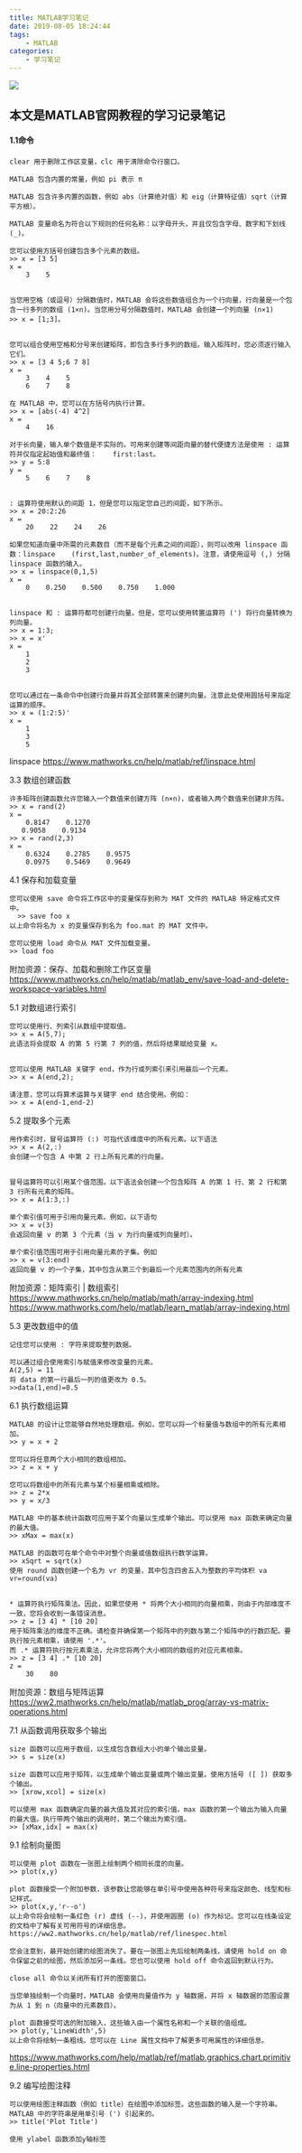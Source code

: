 ```yaml
---
title: MATLAB学习笔记
date: 2019-08-05 18:24:44
tags:
    - MATLAB
categories:
    - 学习笔记
---
```


![](/assets/blogImg/201908051827.png)

## 本文是MATLAB官网教程的学习记录笔记

#### 1.1命令

	clear 用于删除工作区变量，clc 用于清除命令行窗口。

	MATLAB 包含内置的常量，例如 pi 表示 π

	MATLAB 包含许多内置的函数，例如 abs（计算绝对值）和 eig（计算特征值）sqrt（计算平方根）。
<!--more-->
	MATLAB 变量命名为符合以下规则的任何名称：以字母开头，并且仅包含字母、数字和下划线 (_)。

	您可以使用方括号创建包含多个元素的数组。
	>> x = [3 5]
	x = 
	    3    5


	当您用空格（或逗号）分隔数值时，MATLAB 会将这些数值组合为一个行向量，行向量是一个包含一行多列的数组 (1×n)。当您用分号分隔数值时，MATLAB 会创建一个列向量 (n×1)
    >> x = [1;3]。


	您可以组合使用空格和分号来创建矩阵，即包含多行多列的数组。输入矩阵时，您必须逐行输入它们。
    >> x = [3 4 5;6 7 8]
	x = 
	    3    4    5
	    6    7    8

	在 MATLAB 中，您可以在方括号内执行计算。
    >> x = [abs(-4) 4^2]
	x = 
 	    4    16

	对于长向量，输入单个数值是不实际的。可用来创建等间距向量的替代便捷方法是使用 : 运算符并仅指定起始值和最终值：	first:last。
    >> y = 5:8
	y = 
	    5    6    7    8


	: 运算符使用默认的间距 1，但是您可以指定您自己的间距，如下所示。
    >> x = 20:2:26
	x = 
	    20    22    24    26

	如果您知道向量中所需的元素数目（而不是每个元素之间的间距），则可以改用 linspace 函数：linspace	(first,last,number_of_elements)。注意，请使用逗号 (,) 分隔 linspace 函数的输入。
    >> x = linspace(0,1,5)
	x = 
	    0    0.250    0.500    0.750    1.000


	linspace 和 : 运算符都可创建行向量。但是，您可以使用转置运算符 (') 将行向量转换为列向量。
    >> x = 1:3;
	>> x = x'
	x = 
	    1
	    2
	    3


	您可以通过在一条命令中创建行向量并将其全部转置来创建列向量。注意此处使用圆括号来指定运算的顺序。
    >> x = (1:2:5)'
	x = 
	    1
	    3
	    5

linspace
https://www.mathworks.cn/help/matlab/ref/linspace.html

3.3 数组创建函数
	
	
	许多矩阵创建函数允许您输入一个数值来创建方阵 (n×n)，或者输入两个数值来创建非方阵。
	>> x = rand(2)
	x = 
	    0.8147    0.1270
 	   0.9058    0.9134    
	>> x = rand(2,3)
	x = 
	    0.6324    0.2785    0.9575
	    0.0975    0.5469    0.9649

4.1 保存和加载变量

	您可以使用 save 命令将工作区中的变量保存到称为 MAT 文件的 MATLAB 特定格式文件中。
	  >> save foo x
	以上命令将名为 x 的变量保存到名为 foo.mat 的 MAT 文件中。
	
	您可以使用 load 命令从 MAT 文件加载变量。
	>> load foo
	
附加资源：保存、加载和删除工作区变量 
https://www.mathworks.cn/help/matlab/matlab_env/save-load-and-delete-workspace-variables.html
	

5.1 对数组进行索引

	您可以使用行、列索引从数组中提取值。
	>> x = A(5,7);
	此语法将会提取 A 的第 5 行第 7 列的值，然后将结果赋给变量 x。	
	
	
	您可以使用 MATLAB 关键字 end，作为行或列索引来引用最后一个元素。
	>> x = A(end,2);
	
	请注意，您可以将算术运算与关键字 end 结合使用。例如：
	>> x = A(end-1,end-2)
	

5.2 提取多个元素

	用作索引时，冒号运算符 (:) 可指代该维度中的所有元素。以下语法
	>> x = A(2,:)
	会创建一个包含 A 中第 2 行上所有元素的行向量。


	冒号运算符可以引用某个值范围。以下语法会创建一个包含矩阵 A 的第 1 行、第 2 行和第 3 行所有元素的矩阵。
	>> x = A(1:3,:)

	单个索引值可用于引用向量元素。例如，以下语句
	>> x = v(3)
	会返回向量 v 的第 3 个元素（当 v 为行向量或列向量时）。

	单个索引值范围可用于引用向量元素的子集。例如 
	>> x = v(3:end)
	返回向量 v 的一个子集，其中包含从第三个到最后一个元素范围内的所有元素

附加资源：矩阵索引 | 数组索引
https://www.mathworks.cn/help/matlab/math/array-indexing.html
https://www.mathworks.com/help/matlab/learn_matlab/array-indexing.html


5.3 更改数组中的值

	记住您可以使用 : 字符来提取整列数据。

	可以通过组合使用索引与赋值来修改变量的元素。
	A(2,5) = 11
	将 data 的第一行最后一列的值更改为 0.5。
	>>data(1,end)=0.5

6.1 执行数组运算

	MATLAB 的设计让您能够自然地处理数组。例如，您可以将一个标量值与数组中的所有元素相加。
	>> y = x + 2

	您可以将任意两个大小相同的数组相加。
	>> z = x + y

	您可以将数组中的所有元素与某个标量相乘或相除。
	>> z = 2*x
	>> y = x/3

	MATLAB 中的基本统计函数可应用于某个向量以生成单个输出。可以使用 max 函数来确定向量的最大值。
	>> xMax = max(x)

	MATLAB 的函数可在单个命令中对整个向量或值数组执行数学运算。
	>> xSqrt = sqrt(x)
	使用 round 函数创建一个名为 vr 的变量，其中包含四舍五入为整数的平均体积 va
	vr=round(va)


	* 运算符执行矩阵乘法。因此，如果您使用 * 将两个大小相同的向量相乘，则由于内部维度不一致，您将会收到一条错误消息。
	>> z = [3 4] * [10 20]
	用于矩阵乘法的维度不正确。请检查并确保第一个矩阵中的列数与第二个矩阵中的行数匹配。要执行按元素相乘，请使用 '.*'。
	而 .* 运算符执行按元素乘法，允许您将两个大小相同的数组的对应元素相乘。
	>> z = [3 4] .* [10 20]
	z = 
	    30    80

附加资源：数组与矩阵运算
https://ww2.mathworks.cn/help/matlab/matlab_prog/array-vs-matrix-operations.html


7.1 从函数调用获取多个输出

	size 函数可以应用于数组，以生成包含数组大小的单个输出变量。
	>> s = size(x)

	size 函数可以应用于矩阵，以生成单个输出变量或两个输出变量。使用方括号 ([ ]) 获取多个输出。
	>> [xrow,xcol] = size(x)

	可以使用 max 函数确定向量的最大值及其对应的索引值。max 函数的第一个输出为输入向量的最大值。执行带两个输出的调用时，第二个输出为索引值。
	>> [xMax,idx] = max(x)

9.1 绘制向量图

	可以使用 plot 函数在一张图上绘制两个相同长度的向量。
	>> plot(x,y)

	plot 函数接受一个附加参数，该参数让您能够在单引号中使用各种符号来指定颜色、线型和标记样式。
	>> plot(x,y,'r--o')
	以上命令将会绘制一条红色 (r) 虚线 (--)，并使用圆圈 (o) 作为标记。您可以在线条设定的文档中了解有关可用符号的详细信息。https://ww2.mathworks.cn/help/matlab/ref/linespec.html

	您会注意到，最开始创建的绘图消失了。要在一张图上先后绘制两条线，请使用 hold on 命令保留之前的绘图，然后添加另一条线。您也可以使用 hold off 命令返回到默认行为。

	close all 命令以关闭所有打开的图窗窗口。

	当您单独绘制一个向量时，MATLAB 会使用向量值作为 y 轴数据，并将 x 轴数据的范围设置为从 1 到 n（向量中的元素数目）。

	plot 函数接受可选的附加输入，这些输入由一个属性名称和一个关联的值组成。
	>> plot(y,'LineWidth',5)
	以上命令将绘制一条粗线。您可以在 Line 属性文档中了解更多可用属性的详细信息。
https://www.mathworks.com/help/matlab/ref/matlab.graphics.chart.primitive.line-properties.html
	
9.2 编写绘图注释

	可以使用绘图注释函数（例如 title）在绘图中添加标签。这些函数的输入是一个字符串。MATLAB 中的字符串是用单引号 (') 引起来的。
	>> title('Plot Title')	

	使用 ylabel 函数添加y轴标签

